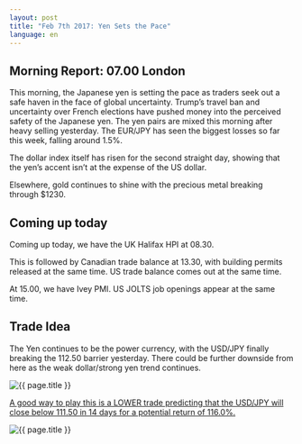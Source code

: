 ```yaml
---
layout: post
title: "Feb 7th 2017: Yen Sets the Pace"
language: en
---
```

## Morning Report: 07.00 London

This morning, the Japanese yen is setting the pace as traders seek out a safe haven in the face of global uncertainty. Trump’s travel ban and uncertainty over French elections have pushed money into the perceived safety of the Japanese yen. The yen pairs are mixed this morning after heavy selling yesterday. The EUR/JPY has seen the biggest losses so far this week, falling around 1.5%.

The dollar index itself has risen for the second straight day, showing that the yen’s accent isn’t at the expense of the US dollar.

Elsewhere, gold continues to shine with the precious metal breaking through $1230.

## Coming up today

Coming up today, we have the UK Halifax HPI at 08.30.

This is followed by Canadian trade balance at 13.30, with building permits released at the same time. US trade balance comes out at the same time.

At 15.00, we have Ivey PMI. US JOLTS job openings appear at the same time.

## Trade Idea

The Yen continues to be the power currency, with the USD/JPY finally breaking the 112.50 barrier yesterday. There could be further downside from here as the weak dollar/strong yen trend continues.

<img class="post-image" src="{{ site.url }}/images/2017-02-07_07-46-27.jpg" alt="{{ page.title }}">

<a href="%LINK%%?currency=GBP&amp;market=forex&amp;underlying=frxUSDJPY&amp;formname=higherlower&amp;duration_amount=14&amp;duration_units=d&amp;amount=10&amp;amount_type=payout&amp;expiry_type=duration&amp;barrier=111.50" target="_blank">A good way to play this is a LOWER trade predicting that the USD/JPY will close below 111.50 in 14 days for a potential return of 116.0%.</a>

<img class="post-image" src="{{ site.url }}/images/2017-02-07_07-47-22.jpg" alt="{{ page.title }}">